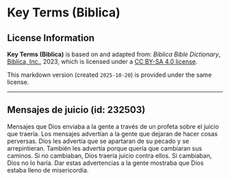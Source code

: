 # Key Terms (Biblica)

## License Information

**Key Terms (Biblica)** is based on and adapted from: _Biblica Bible Dictionary_, [Biblica, Inc.](https://www.biblica.com/), 2023, which is licensed under a [CC BY-SA 4.0 license](https://creativecommons.org/licenses/by-sa/4.0/legalcode.en).

This markdown version (created `2025-10-20`) is provided under the same license.



--------------------------------

## Mensajes de juicio (id: 232503)

Mensajes que Dios enviaba a la gente a través de un profeta sobre el juicio que traería. Los mensajes advertían a la gente que dejaran de hacer cosas perversas. Dios les advertía que se apartaran de su pecado y se arrepintieran. También les advertía porque quería que cambiaran sus caminos. Si no cambiaban, Dios traería juicio contra ellos. Si cambiaban, Dios no lo haría. Dar estas advertencias a la gente mostraba que Dios estaba lleno de misericordia.


